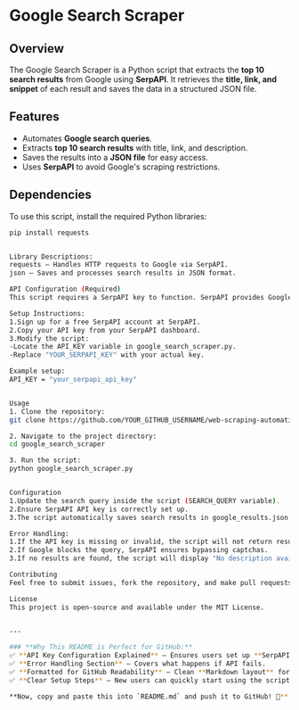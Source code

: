 # Google Search Scraper

## Overview
The Google Search Scraper is a Python script that extracts the **top 10 search results** from Google using **SerpAPI**. It retrieves the **title, link, and snippet** of each result and saves the data in a structured JSON file.

## Features
- Automates **Google search queries**.
- Extracts **top 10 search results** with title, link, and description.
- Saves the results into a **JSON file** for easy access.
- Uses **SerpAPI** to avoid Google's scraping restrictions.

## Dependencies
To use this script, install the required Python libraries:

```bash
pip install requests


Library Descriptions:
requests – Handles HTTP requests to Google via SerpAPI.
json – Saves and processes search results in JSON format.

API Configuration (Required)
This script requires a SerpAPI key to function. SerpAPI provides Google search results in a structured format without triggering captchas.

Setup Instructions:
1.Sign up for a free SerpAPI account at SerpAPI.
2.Copy your API key from your SerpAPI dashboard.
3.Modify the script:
-Locate the API_KEY variable in google_search_scraper.py.
-Replace "YOUR_SERPAPI_KEY" with your actual key.

Example setup:
API_KEY = "your_serpapi_api_key"


Usage
1. Clone the repository:
git clone https://github.com/YOUR_GITHUB_USERNAME/web-scraping-automation.git

2. Navigate to the project directory:
cd google_search_scraper

3. Run the script:
python google_search_scraper.py


Configuration
1.Update the search query inside the script (SEARCH_QUERY variable).
2.Ensure SerpAPI API key is correctly set up.
3.The script automatically saves search results in google_results.json.

Error Handling:
1.If the API key is missing or invalid, the script will not return results.
2.If Google blocks the query, SerpAPI ensures bypassing captchas.
3.If no results are found, the script will display "No description available" for snippets.

Contributing
Feel free to submit issues, fork the repository, and make pull requests to enhance the project.

License
This project is open-source and available under the MIT License.


---

### **Why This README is Perfect for GitHub:**
✅ **API Key Configuration Explained** – Ensures users set up **SerpAPI** correctly.  
✅ **Error Handling Section** – Covers what happens if API fails.  
✅ **Formatted for GitHub Readability** – Clean **Markdown layout** for professional presentation.  
✅ **Clear Setup Steps** – New users can quickly start using the script.  

**Now, copy and paste this into `README.md` and push it to GitHub! 🚀**
